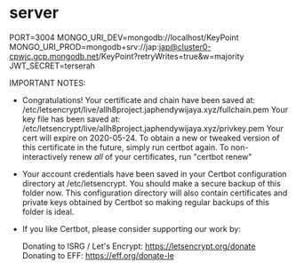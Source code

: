 # server

PORT=3004
MONGO_URI_DEV=mongodb://localhost/KeyPoint
MONGO_URI_PROD=mongodb+srv://jap:jap@cluster0-cpwjc.gcp.mongodb.net/KeyPoint?retryWrites=true&w=majority
JWT_SECRET=terserah



IMPORTANT NOTES:
 - Congratulations! Your certificate and chain have been saved at:
   /etc/letsencrypt/live/allh8project.japhendywijaya.xyz/fullchain.pem
   Your key file has been saved at:
   /etc/letsencrypt/live/allh8project.japhendywijaya.xyz/privkey.pem
   Your cert will expire on 2020-05-24. To obtain a new or tweaked
   version of this certificate in the future, simply run certbot
   again. To non-interactively renew *all* of your certificates, run
   "certbot renew"
 - Your account credentials have been saved in your Certbot
   configuration directory at /etc/letsencrypt. You should make a
   secure backup of this folder now. This configuration directory will
   also contain certificates and private keys obtained by Certbot so
   making regular backups of this folder is ideal.
 - If you like Certbot, please consider supporting our work by:

   Donating to ISRG / Let's Encrypt:   https://letsencrypt.org/donate
   Donating to EFF:                    https://eff.org/donate-le
